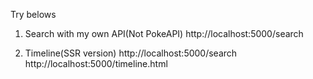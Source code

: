 Try belows
1) Search with my own API(Not PokeAPI)
http://localhost:5000/search

2) Timeline(SSR version)
http://localhost:5000/search
http://localhost:5000/timeline.html